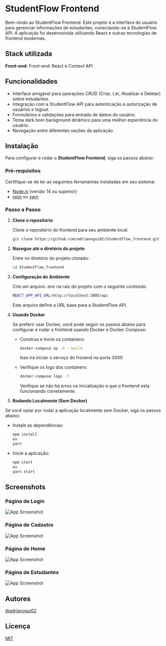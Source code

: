 # StudentFlow Frontend

Bem-vindo ao StudentFlow Frontend. Este projeto é a interface do usuário para gerenciar informações de estudantes, conectando-se à StudentFlow API. A aplicação foi desenvolvida utilizando React e outras tecnologias de frontend modernas.

## Stack utilizada

**Front-end:** Front-end: React e Context API

## Funcionalidades

- Interface amigável para operações CRUD (Criar, Ler, Atualizar e Deletar) sobre estudantes.
- Integração com a StudentFlow API para autenticação e autorização de usuários e logout.
- Formulários e validações para entrada de dados do usuário.
- Tema dark bom background dinâmico para uma melhor experiência do usuário.
- Navegação entre diferentes seções da aplicação.

## Instalação

Para configurar e rodar o **StudentFlow Frontend**, siga os passos abaixo:

### Pré-requisitos

Certifique-se de ter as seguintes ferramentas instaladas em seu sistema:

- [Node.js](https://nodejs.org/) (versão 14 ou superior)
- [npm](https://www.npmjs.com/) ou [yarn](https://yarnpkg.com/getting-started)

### Passo a Passo

1. **Clone o repositório**

   Clone o repositório do frontend para seu ambiente local:

   ```bash
   git clone https://github.com/adrianogui02/StudentFlow_frontend.git
   ```

1. **Navegue até o diretório do projeto**

   Entre no diretório do projeto clonado:

   ```bash
   cd StudentFlow_frontend
   ```

1. **Configuração do Ambiente**

   Crie um arquivo .env na raiz do projeto com o seguinte conteúdo:

   ```bash
   REACT_APP_API_URL=http://localhost:3005/api
   ```

   Este arquivo define a URL base para a StudentFlow API.

1. **Usando Docker**

   Se preferir usar Docker, você pode seguir os passos abaixo para configurar e rodar o frontend usando Docker e Docker Compose:

   - Construa e Inicie os containers:

     ```bash
     docker-compose up -d --build
     ```

     Isso irá iniciar o serviço do fronend na porta 3000

   - Verifique os logs dos containers:

     ```bash
     docker-compose logs -f
     ```

     Verifique se não há erros na inicialização e que o frontend esta funcionando corretamente.

1. **Rodando Localmente (Sem Docker)**

Se você optar por rodar a aplicação localmente sem Docker, siga os passos abaixo:

- Instale as dependências:

  ```bash
  npm install
  ou
  yarn
  ```

- Inicie a aplicação:

  ```bash
  npm start
  ou
  yarn start

  ```

## Screenshots

### Página de Login

![App Screenshot](https://imgur.com/wWalDuc.png)

### Página de Cadastro

![App Screenshot](https://imgur.com/KN2ijCu.png)

### Página de Home

![App Screenshot](https://imgur.com/geYGbtU.png)

### Página de Estudantes

![App Screenshot](https://imgur.com/w1wQMgD.png)

## Autores

[@adrianogui02](https://github.com/adrianogui02)

## Licença

[MIT](https://choosealicense.com/licenses/mit/)
